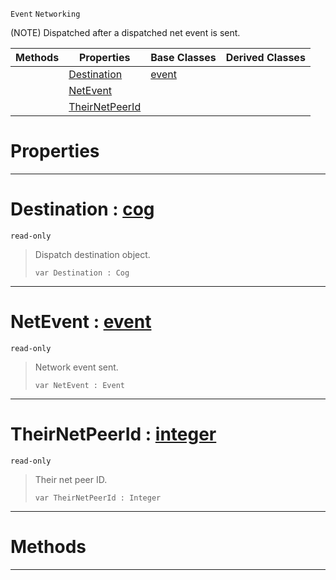  `Event` `Networking`



(NOTE) Dispatched after a dispatched net event is sent.

|Methods|Properties|Base Classes|Derived Classes|
|---|---|---|---|
| |[ Destination](neteventsent.md#destination-zilch-engine)|[event](event.md)| |
| |[ NetEvent](neteventsent.md#netevent-zilch-engine-doc)| | |
| |[ TheirNetPeerId](neteventsent.md#theirnetpeerid-zilch-engi)| | |


 #  Properties


---  
 #  Destination : [cog](cog.md)

 `read-only`

> Dispatch destination object.
> ```TS:Nada
> var Destination : Cog


---  
 #  NetEvent : [event](event.md)

 `read-only`

> Network event sent.
> ```TS:Nada
> var NetEvent : Event


---  
 #  TheirNetPeerId : [integer](../nada_base_types/integer.md)

 `read-only`

> Their net peer ID.
> ```TS:Nada
> var TheirNetPeerId : Integer


---  
 #  Methods


---  
 

 